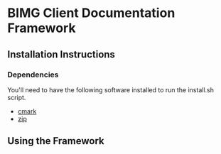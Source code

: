 # BIMG Client Documentation Framework

## Installation Instructions

### Dependencies

You'll need to have the following software installed to run the install.sh script.

* [cmark](https://github.com/jgm/cmark "CommonMark C Implementation")
* [zip](http://www.info-zip.org/Zip.html "Zip Compression Utility")

## Using the Framework
